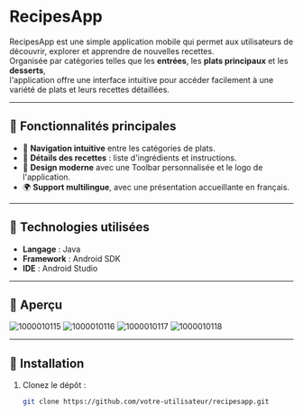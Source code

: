 # RecipesApp

RecipesApp est une simple application mobile qui permet aux utilisateurs de découvrir, explorer et apprendre de nouvelles recettes.  
Organisée par catégories telles que les **entrées**, les **plats principaux** et les **desserts**,  
l'application offre une interface intuitive pour accéder facilement à une variété de plats et leurs recettes détaillées.

---

## 🎯 Fonctionnalités principales

- 🌟 **Navigation intuitive** entre les catégories de plats.  
- 📖 **Détails des recettes** : liste d'ingrédients et instructions.  
- 🎨 **Design moderne** avec une Toolbar personnalisée et le logo de l'application.  
- 🌍 **Support multilingue**, avec une présentation accueillante en français.   

---

## 🔧 Technologies utilisées

- **Langage** : Java  
- **Framework** : Android SDK  
- **IDE** : Android Studio   

---

## 📸 Aperçu

![1000010115](https://github.com/user-attachments/assets/be273393-3e23-4cc0-a08b-c485597b7064)
![1000010116](https://github.com/user-attachments/assets/d868c09d-5510-48f0-98f0-9a0daaa2485d)
![1000010117](https://github.com/user-attachments/assets/5b00bf5b-8f4c-4adb-ad4d-c90db7040e53)
![1000010118](https://github.com/user-attachments/assets/07ac28d0-c1fb-4149-bce2-32b757b898ad)


---

## 🚀 Installation

1. Clonez le dépôt :  
   ```bash
   git clone https://github.com/votre-utilisateur/recipesapp.git
